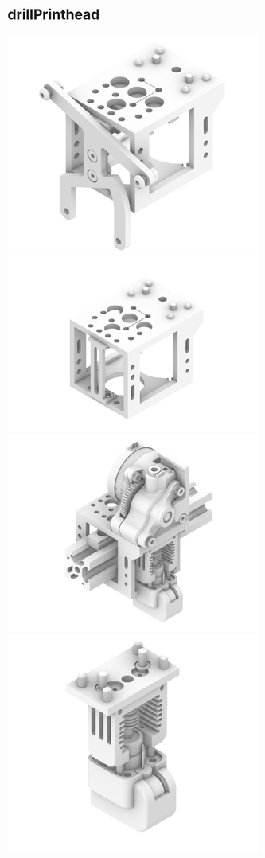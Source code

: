 # drillPrinthead

![PH1](/images/unknown.jpg?raw=true "Title")
![PH2](/images/unknown2.jpg?raw=true "Title")
![PH3](/images/unknown3.png?raw=true "Title")
![PH4](/images/unknown4.png?raw=true "Title")
